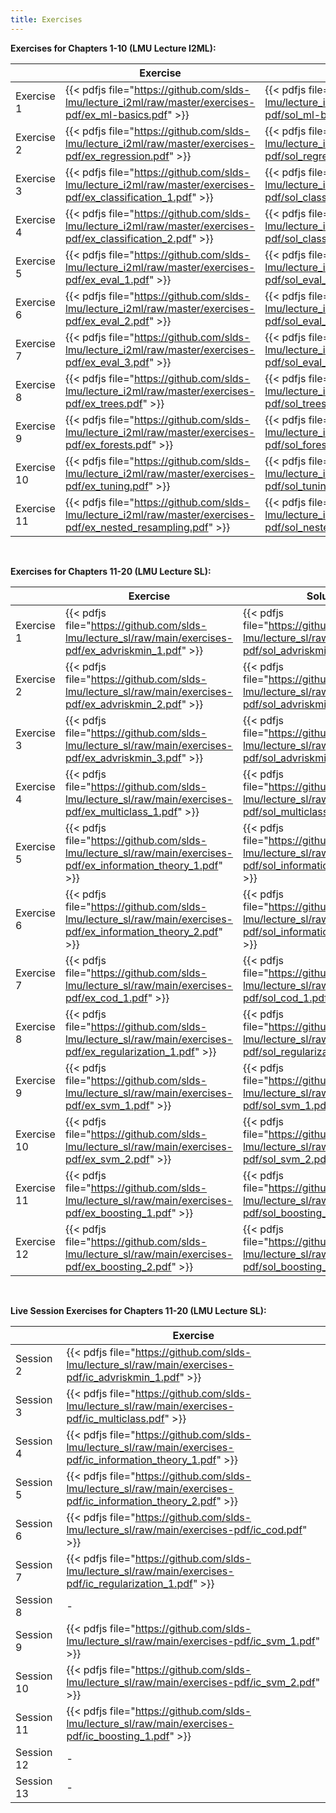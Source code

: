 ```yaml
---
title: Exercises
---
```


__Exercises for Chapters 1-10 (LMU Lecture I2ML):__

|            | Exercise    | Solution |          |
| ---------| -------------- | -------------| -------------|
| Exercise 1 | {{< pdfjs file="https://github.com/slds-lmu/lecture_i2ml/raw/master/exercises-pdf/ex_ml-basics.pdf" >}} | {{< pdfjs file="https://github.com/slds-lmu/lecture_i2ml/raw/master/exercises-pdf/sol_ml-basics.pdf" >}} |          |
| Exercise 2 | {{< pdfjs file="https://github.com/slds-lmu/lecture_i2ml/raw/master/exercises-pdf/ex_regression.pdf" >}} | {{< pdfjs file="https://github.com/slds-lmu/lecture_i2ml/raw/master/exercises-pdf/sol_regression.pdf" >}} | {{< fileurl file="https://github.com/slds-lmu/lecture_i2ml/blob/master/exercises/supervised-regression/sol_regression_py.ipynb" >}} | 
| Exercise 3 | {{< pdfjs file="https://github.com/slds-lmu/lecture_i2ml/raw/master/exercises-pdf/ex_classification_1.pdf" >}} | {{< pdfjs file="https://github.com/slds-lmu/lecture_i2ml/raw/master/exercises-pdf/sol_classification_1.pdf" >}} |          |
| Exercise 4 | {{< pdfjs file="https://github.com/slds-lmu/lecture_i2ml/raw/master/exercises-pdf/ex_classification_2.pdf" >}} | {{< pdfjs file="https://github.com/slds-lmu/lecture_i2ml/raw/master/exercises-pdf/sol_classification_2.pdf" >}} | {{< fileurl file="https://github.com/slds-lmu/lecture_i2ml/blob/master/exercises/supervised-classification/sol_classification_2_py.ipynb" >}} |
| Exercise 5 | {{< pdfjs file="https://github.com/slds-lmu/lecture_i2ml/raw/master/exercises-pdf/ex_eval_1.pdf" >}} | {{< pdfjs file="https://github.com/slds-lmu/lecture_i2ml/raw/master/exercises-pdf/sol_eval_1.pdf" >}} |          |
| Exercise 6 | {{< pdfjs file="https://github.com/slds-lmu/lecture_i2ml/raw/master/exercises-pdf/ex_eval_2.pdf" >}} | {{< pdfjs file="https://github.com/slds-lmu/lecture_i2ml/raw/master/exercises-pdf/sol_eval_2.pdf" >}} |          |
| Exercise 7 | {{< pdfjs file="https://github.com/slds-lmu/lecture_i2ml/raw/master/exercises-pdf/ex_eval_3.pdf" >}} | {{< pdfjs file="https://github.com/slds-lmu/lecture_i2ml/raw/master/exercises-pdf/sol_eval_3.pdf" >}} |          |
| Exercise 8 | {{< pdfjs file="https://github.com/slds-lmu/lecture_i2ml/raw/master/exercises-pdf/ex_trees.pdf" >}} | {{< pdfjs file="https://github.com/slds-lmu/lecture_i2ml/raw/master/exercises-pdf/sol_trees.pdf" >}} |          |
| Exercise 9 | {{< pdfjs file="https://github.com/slds-lmu/lecture_i2ml/raw/master/exercises-pdf/ex_forests.pdf" >}} | {{< pdfjs file="https://github.com/slds-lmu/lecture_i2ml/raw/master/exercises-pdf/sol_forests.pdf" >}} |          |
| Exercise 10 | {{< pdfjs file="https://github.com/slds-lmu/lecture_i2ml/raw/master/exercises-pdf/ex_tuning.pdf" >}} | {{< pdfjs file="https://github.com/slds-lmu/lecture_i2ml/raw/master/exercises-pdf/sol_tuning.pdf" >}} |          |
| Exercise 11 | {{< pdfjs file="https://github.com/slds-lmu/lecture_i2ml/raw/master/exercises-pdf/ex_nested_resampling.pdf" >}} | {{< pdfjs file="https://github.com/slds-lmu/lecture_i2ml/raw/master/exercises-pdf/sol_nested_resampling.pdf" >}} |          |

<br>

__Exercises for Chapters 11-20 (LMU Lecture SL):__

|            | Exercise    | Solution |
| ---------| -------------- | -------------|
| Exercise 1 | {{< pdfjs file="https://github.com/slds-lmu/lecture_sl/raw/main/exercises-pdf/ex_advriskmin_1.pdf" >}} | {{< pdfjs file="https://github.com/slds-lmu/lecture_sl/raw/main/exercises-pdf/sol_advriskmin_1.pdf" >}} |
| Exercise 2 | {{< pdfjs file="https://github.com/slds-lmu/lecture_sl/raw/main/exercises-pdf/ex_advriskmin_2.pdf" >}} | {{< pdfjs file="https://github.com/slds-lmu/lecture_sl/raw/main/exercises-pdf/sol_advriskmin_2.pdf" >}} |
| Exercise 3 | {{< pdfjs file="https://github.com/slds-lmu/lecture_sl/raw/main/exercises-pdf/ex_advriskmin_3.pdf" >}} | {{< pdfjs file="https://github.com/slds-lmu/lecture_sl/raw/main/exercises-pdf/sol_advriskmin_3.pdf" >}} |
| Exercise 4 | {{< pdfjs file="https://github.com/slds-lmu/lecture_sl/raw/main/exercises-pdf/ex_multiclass_1.pdf" >}} | {{< pdfjs file="https://github.com/slds-lmu/lecture_sl/raw/main/exercises-pdf/sol_multiclass_1.pdf" >}} |
| Exercise 5 | {{< pdfjs file="https://github.com/slds-lmu/lecture_sl/raw/main/exercises-pdf/ex_information_theory_1.pdf" >}} | {{< pdfjs file="https://github.com/slds-lmu/lecture_sl/raw/main/exercises-pdf/sol_information_theory_1.pdf" >}} |
| Exercise 6 | {{< pdfjs file="https://github.com/slds-lmu/lecture_sl/raw/main/exercises-pdf/ex_information_theory_2.pdf" >}} | {{< pdfjs file="https://github.com/slds-lmu/lecture_sl/raw/main/exercises-pdf/sol_information_theory_2.pdf" >}} |
| Exercise 7 | {{< pdfjs file="https://github.com/slds-lmu/lecture_sl/raw/main/exercises-pdf/ex_cod_1.pdf" >}} | {{< pdfjs file="https://github.com/slds-lmu/lecture_sl/raw/main/exercises-pdf/sol_cod_1.pdf" >}} |
| Exercise 8 | {{< pdfjs file="https://github.com/slds-lmu/lecture_sl/raw/main/exercises-pdf/ex_regularization_1.pdf" >}} | {{< pdfjs file="https://github.com/slds-lmu/lecture_sl/raw/main/exercises-pdf/sol_regularization_1.pdf" >}} |
| Exercise 9 | {{< pdfjs file="https://github.com/slds-lmu/lecture_sl/raw/main/exercises-pdf/ex_svm_1.pdf" >}} | {{< pdfjs file="https://github.com/slds-lmu/lecture_sl/raw/main/exercises-pdf/sol_svm_1.pdf" >}} |
| Exercise 10 | {{< pdfjs file="https://github.com/slds-lmu/lecture_sl/raw/main/exercises-pdf/ex_svm_2.pdf" >}} | {{< pdfjs file="https://github.com/slds-lmu/lecture_sl/raw/main/exercises-pdf/sol_svm_2.pdf" >}} |
| Exercise 11 | {{< pdfjs file="https://github.com/slds-lmu/lecture_sl/raw/main/exercises-pdf/ex_boosting_1.pdf" >}} | {{< pdfjs file="https://github.com/slds-lmu/lecture_sl/raw/main/exercises-pdf/sol_boosting_1.pdf" >}} |
| Exercise 12 | {{< pdfjs file="https://github.com/slds-lmu/lecture_sl/raw/main/exercises-pdf/ex_boosting_2.pdf" >}} | {{< pdfjs file="https://github.com/slds-lmu/lecture_sl/raw/main/exercises-pdf/sol_boosting_2.pdf" >}} |

<br>

__Live Session Exercises for Chapters 11-20 (LMU Lecture SL):__

|            | Exercise    | 
| ---------| -------------- | 
|Session 2| {{< pdfjs file="https://github.com/slds-lmu/lecture_sl/raw/main/exercises-pdf/ic_advriskmin_1.pdf" >}} | 
|Session 3| {{< pdfjs file="https://github.com/slds-lmu/lecture_sl/raw/main/exercises-pdf/ic_multiclass.pdf" >}} | 
|Session 4| {{< pdfjs file="https://github.com/slds-lmu/lecture_sl/raw/main/exercises-pdf/ic_information_theory_1.pdf" >}} | 
|Session 5| {{< pdfjs file="https://github.com/slds-lmu/lecture_sl/raw/main/exercises-pdf/ic_information_theory_2.pdf" >}} | 
|Session 6| {{< pdfjs file="https://github.com/slds-lmu/lecture_sl/raw/main/exercises-pdf/ic_cod.pdf" >}} | 
|Session 7| {{< pdfjs file="https://github.com/slds-lmu/lecture_sl/raw/main/exercises-pdf/ic_regularization_1.pdf" >}} | 
|Session 8| - | 
|Session 9| {{< pdfjs file="https://github.com/slds-lmu/lecture_sl/raw/main/exercises-pdf/ic_svm_1.pdf" >}} | 
|Session 10| {{< pdfjs file="https://github.com/slds-lmu/lecture_sl/raw/main/exercises-pdf/ic_svm_2.pdf" >}} | 
|Session 11| {{< pdfjs file="https://github.com/slds-lmu/lecture_sl/raw/main/exercises-pdf/ic_boosting_1.pdf" >}} | 
|Session 12| - | 
|Session 13| - | 

